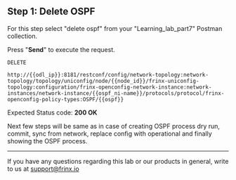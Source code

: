 ## Step 1: Delete OSPF

For this step select "delete ospf" from your "Learning_lab_part7" Postman collection.

Press "**Send**" to execute the request.

```
DELETE

http://{{odl_ip}}:8181/restconf/config/network-topology:network-topology/topology/uniconfig/node/{{node_id}}/frinx-uniconfig-topology:configuration/frinx-openconfig-network-instance:network-instances/network-instance/{{ospf_ni-name}}/protocols/protocol/frinx-openconfig-policy-types:OSPF/{{ospf}}
```

Expected Status code: **200 OK**

Next few steps will be same as in case of creating OSPF process dry run, commit, sync from network, replace config with operational and finally showing the OSPF process.

---
If you have any questions regarding this lab or our products in general, write to us at [support@frinx.io](mailto:support@frinx.io)